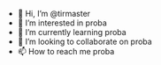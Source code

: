- 👋 Hi, I’m @tirmaster
- 👀 I’m interested in proba
- 🌱 I’m currently learning proba
- 💞️ I’m looking to collaborate on proba
- 📫 How to reach me proba

<!---
tirmaster/tirmaster is a ✨ special ✨ repository because its `README.md` (this file) appears on your GitHub profile.
You can click the Preview link to take a look at your changes.
--->
